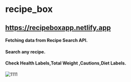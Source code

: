 # recipe_box

## https://recipeboxapp.netlify.app

#### Fetching data from Recipe Search API.
#### Search any recipe.
#### Check Health Labels,Total Weight ,Cautions,Diet Labels.

 

![1111](https://user-images.githubusercontent.com/59448862/97884368-09d08780-1d37-11eb-9a04-30e0476bc0de.PNG)
